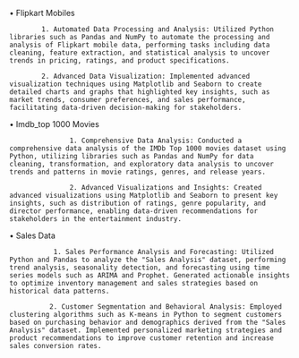 •	Flipkart Mobiles

            1. Automated Data Processing and Analysis: Utilized Python libraries such as Pandas and NumPy to automate the processing and analysis of Flipkart mobile data, performing tasks including data cleaning, feature extraction, and statistical analysis to uncover trends in pricing, ratings, and product specifications.

            2. Advanced Data Visualization: Implemented advanced visualization techniques using Matplotlib and Seaborn to create detailed charts and graphs that highlighted key insights, such as market trends, consumer preferences, and sales performance, facilitating data-driven decision-making for stakeholders.

•	Imdb_top 1000 Movies

                   1. Comprehensive Data Analysis: Conducted a comprehensive data analysis of the IMDb Top 1000 movies dataset using Python, utilizing libraries such as Pandas and NumPy for data cleaning, transformation, and exploratory data analysis to uncover trends and patterns in movie ratings, genres, and release years.

                   2. Advanced Visualizations and Insights: Created advanced visualizations using Matplotlib and Seaborn to present key insights, such as distribution of ratings, genre popularity, and director performance, enabling data-driven recommendations for stakeholders in the entertainment industry.

•	Sales Data

               1. Sales Performance Analysis and Forecasting: Utilized Python and Pandas to analyze the "Sales Analysis" dataset, performing trend analysis, seasonality detection, and forecasting using time series models such as ARIMA and Prophet. Generated actionable insights to optimize inventory management and sales strategies based on historical data patterns.

              2. Customer Segmentation and Behavioral Analysis: Employed clustering algorithms such as K-means in Python to segment customers based on purchasing behavior and demographics derived from the "Sales Analysis" dataset. Implemented personalized marketing strategies and product recommendations to improve customer retention and increase sales conversion rates.

